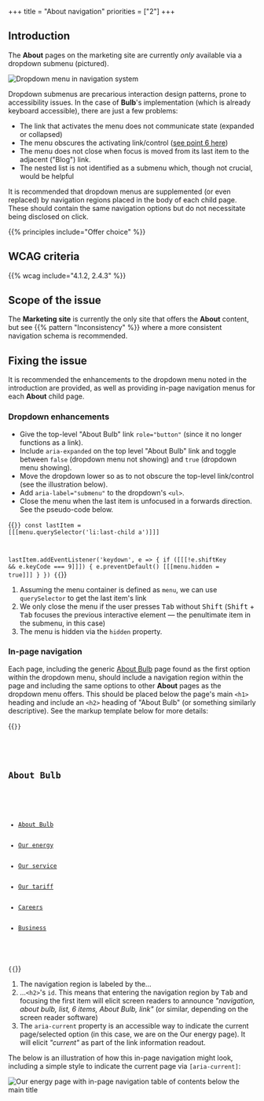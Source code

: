 +++
title = "About navigation"
priorities = ["2"]
+++

## Introduction

The **About** pages on the marketing site are currently _only_ available via a dropdown submenu  (pictured).

![Dropdown menu in navigation system](/images/dropdown.png)

Dropdown submenus are precarious interaction design patterns, prone to accessibility issues. In the case of **Bulb**'s implementation (which is already keyboard accessible), there are just a few problems:

* The link that activates the menu does not communicate state (expanded or collapsed)
* The menu obscures the activating link/control ([see point 6 here](https://www.nngroup.com/articles/drop-down-menus/))
* The menu does not close when focus is moved from its last item to the adjacent ("Blog") link.
* The nested list is not identified as a submenu which, though not crucial, would be helpful

It is recommended that dropdown menus are supplemented (or even replaced) by navigation regions placed in the body of each child page. These should contain the same navigation options but do not necessitate being disclosed on click.

{{% principles include="Offer choice" %}}

## WCAG criteria

{{% wcag include="4.1.2, 2.4.3" %}}

## Scope of the issue

The **Marketing site** is currently the only site that offers the **About** content, but see {{% pattern "Inconsistency" %}} where a more consistent navigation schema is recommended.

## Fixing the issue

It is recommended the enhancements to the dropdown menu noted in the introduction are provided, as well as providing in-page navigation menus for each **About** child page.

### Dropdown enhancements

* Give the top-level "About Bulb" link `role="button"` (since it no longer functions as a link).
* Include `aria-expanded` on the top level "About Bulb" link and toggle between `false` (dropdown menu not showing) and `true` (dropdown menu showing).
* Move the dropdown lower so as to not obscure the top-level link/control (see the illustration below).
* Add `aria-label="submenu"` to the dropdown's `<ul>`.
* Close the menu when the last item is unfocused in a forwards direction. See the pseudo-code below.

{{<code numbered="true">}}
const lastItem = [[[menu.querySelector('li:last-child a')]]]

lastItem.addEventListener('keydown', e => {
  if ([[[!e.shiftKey && e.keyCode === 9]]]) {
    e.preventDefault()
    [[[menu.hidden = true]]]
  }
})
{{</code>}}

1. Assuming the menu container is defined as `menu`, we can use `querySelector` to get the last item's link
2. We only close the menu if the user presses <kbd>Tab</kbd> without <kbd>Shift</kbd> (<kbd>Shift</kbd> + <kbd>Tab</kbd> focuses the previous interactive element — the penultimate item in the submenu, in this case)
3. The menu is hidden via the `hidden` property.

### In-page navigation

Each page, including the generic [About Bulb](https://bulb.co.uk/about) page found as the first option within the dropdown menu, should include a navigation region within the page and including the same options to other **About** pages as the dropdown menu offers. This should be placed below the page's main `<h1>` heading and include an `<h2>` heading of "About Bulb" (or something similarly descriptive). See the markup template below for more details:

{{<code numbered="true">}}
<nav [[[aria-labelledby="in-page-nav-title"]]]>
  <h2 [[[id="in-page-nav-title"]]]>About Bulb</h2>
  <ul>
    <li class="dd-item"><a href="/about">About Bulb</a></li>
    <li class="dd-item"><a href="/energy" [[[aria-current="page"]]]>Our energy</a></li>
    <li class="dd-item"><a href="/service">Our service</a></li>
    <li class="dd-item"><a href="/tariff">Our tariff</a></li>
    <li class="dd-item"><a href="/careers">Careers</a></li>
    <li class="dd-item"><a href="/business">Business</a></li>
  </ul>
</nav>
{{</code>}}

1. The navigation region is labeled by the...
2. ...`<h2>`'s `id`. This means that entering the navigation region by <kbd>Tab</kbd> and focusing the first item will elicit screen readers to announce _"navigation, about bulb, list, 6 items, About Bulb, link"_ (or similar, depending on the screen reader software)
3. The `aria-current` property is an accessible way to indicate the current page/selected option (in this case, we are on the Our energy page). It will elicit _"current"_ as part of the link information readout.

The below is an illustration of how this in-page navigation might look, including a simple style to indicate the current page via `[aria-current]`:

![Our energy page with in-page navigation table of contents below the main title](/images/in-page.png)
